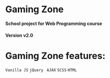# Gaming Zone 
**School project for Web Programming course** 
#### Version v2.0

# Gaming Zone features:
 ``` Vanilla JS ``` 
 ```jQuery ```
 ``` AJAX ```
 ``` SCSS ```
 ``` HTML ```
